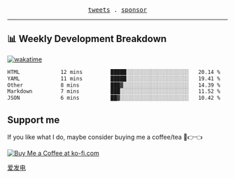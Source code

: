 <p align="center">
  <samp>
    <a href="https://twitter.com/everfu8">tweets</a> .
    <a href="https://ko-fi.com/everfu">sponsor</a>
  </samp>
</p>

---

## 📊 Weekly Development Breakdown

[![wakatime](https://wakatime.com/badge/user/0fcef314-a9cd-4509-9880-5cdb2158a775.svg)](https://wakatime.com/@0fcef314-a9cd-4509-9880-5cdb2158a775)

<!--START_SECTION:waka-->

```txt
HTML             12 mins         █████░░░░░░░░░░░░░░░░░░░░   20.14 %
YAML             11 mins         █████░░░░░░░░░░░░░░░░░░░░   19.41 %
Other            8 mins          ███▓░░░░░░░░░░░░░░░░░░░░░   14.39 %
Markdown         7 mins          ███░░░░░░░░░░░░░░░░░░░░░░   11.52 %
JSON             6 mins          ██▓░░░░░░░░░░░░░░░░░░░░░░   10.42 %
```

<!--END_SECTION:waka-->

## Support me

If you like what I do, maybe consider buying me a coffee/tea 🥺👉👈

<a href="https://ko-fi.com/everfu">
  <img src="https://ko-fi.com/img/githubbutton_sm.svg" alt="Buy Me a Coffee at ko-fi.com" />
</a>

[爱发电](https://afdian.com/a/everfu)